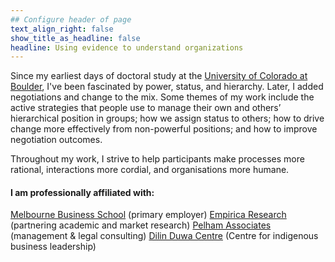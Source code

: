 ```yaml
---
## Configure header of page
text_align_right: false
show_title_as_headline: false
headline: Using evidence to understand organizations
---
```


<!-- this is a subheadline -->

Since my earliest days of doctoral study at the [University of Colorado at Boulder](https://www.colorado.edu/psych-neuro/), I've been fascinated by power, status, and hierarchy. Later, I added negotiations and change to the mix. Some themes of my work include the active strategies that people use to manage their own and others’ hierarchical position in groups; how we assign status to others; how to drive change more effectively from non-powerful positions; and how to improve negotiation outcomes. 

Throughout my work, I strive to help participants make processes more rational, interactions more cordial, and organisations more humane. 

#### I am professionally affiliated with:

[Melbourne Business School](https://www.mbs.edu) (primary employer)
[Empirica Research](https://www.empiricaresearch.com.au/our-team) (partnering academic and market research) 
[Pelham Associates](https://pelhamassociates.com.au/teams/) (management & legal consulting) 
[Dilin Duwa Centre](https://fbe.unimelb.edu.au/cibl/our-people) (Centre for indigenous business leadership)

<!-- My current projects examine how status makes us feel safer; the hedonic (pleasure) versus eudaimonic (meaning) motives that drive people to seek power; people's "lay theories" of power as more coercive or collaborative. -->
